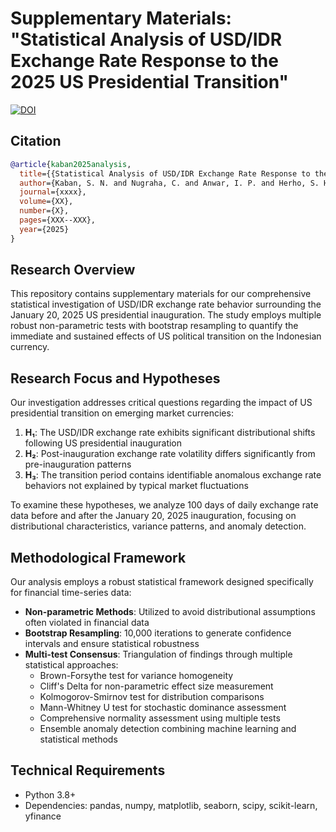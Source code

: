 # Supplementary Materials: "Statistical Analysis of USD/IDR Exchange Rate Response to the 2025 US Presidential Transition"

[![DOI](https://zenodo.org/badge/975096371.svg)](https://doi.org/10.5281/zenodo.15306342)

## Citation

```bibtex
@article{kaban2025analysis,
  title={{Statistical Analysis of USD/IDR Exchange Rate Response to the 2025 US Presidential Transition}},
  author={Kaban, S. N. and Nugraha, C. and Anwar, I. P. and Herho, S. H. S.},
  journal={xxxx},
  volume={XX},
  number={X},
  pages={XXX--XXX},
  year={2025}
}
```

## Research Overview

This repository contains supplementary materials for our comprehensive statistical investigation of USD/IDR exchange rate behavior surrounding the January 20, 2025 US presidential inauguration. The study employs multiple robust non-parametric tests with bootstrap resampling to quantify the immediate and sustained effects of US political transition on the Indonesian currency.

## Research Focus and Hypotheses

Our investigation addresses critical questions regarding the impact of US presidential transition on emerging market currencies:

1. **H₁**: The USD/IDR exchange rate exhibits significant distributional shifts following US presidential inauguration
2. **H₂**: Post-inauguration exchange rate volatility differs significantly from pre-inauguration patterns
3. **H₃**: The transition period contains identifiable anomalous exchange rate behaviors not explained by typical market fluctuations

To examine these hypotheses, we analyze 100 days of daily exchange rate data before and after the January 20, 2025 inauguration, focusing on distributional characteristics, variance patterns, and anomaly detection.

## Methodological Framework

Our analysis employs a robust statistical framework designed specifically for financial time-series data:

- **Non-parametric Methods**: Utilized to avoid distributional assumptions often violated in financial data
- **Bootstrap Resampling**: 10,000 iterations to generate confidence intervals and ensure statistical robustness
- **Multi-test Consensus**: Triangulation of findings through multiple statistical approaches:
  - Brown-Forsythe test for variance homogeneity
  - Cliff's Delta for non-parametric effect size measurement
  - Kolmogorov-Smirnov test for distribution comparisons
  - Mann-Whitney U test for stochastic dominance assessment
  - Comprehensive normality assessment using multiple tests
  - Ensemble anomaly detection combining machine learning and statistical methods


## Technical Requirements

- Python 3.8+
- Dependencies: pandas, numpy, matplotlib, seaborn, scipy, scikit-learn, yfinance

